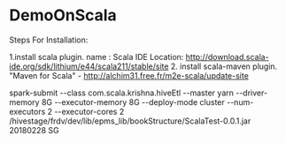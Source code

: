 # DemoOnScala

Steps For Installation:


 1.install scala plugin.
 name : Scala IDE
Location: http://download.scala-ide.org/sdk/lithium/e44/scala211/stable/site
 2. install scala-maven plugin.
 "Maven for Scala" - http://alchim31.free.fr/m2e-scala/update-site
 
 
 spark-submit --class com.scala.krishna.hiveEtl --master yarn --driver-memory 8G --executor-memory 8G --deploy-mode cluster --num-executors 2 --executor-cores 2 /hivestage/frdv/dev/lib/epms_lib/bookStructure/ScalaTest-0.0.1.jar 20180228 SG
